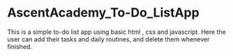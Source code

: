 # AscentAcademy_To-Do_ListApp
This is a simple to-do list app using basic html , css and javascript. Here the user can add their tasks and daily routines, and delete them whenever finished.
